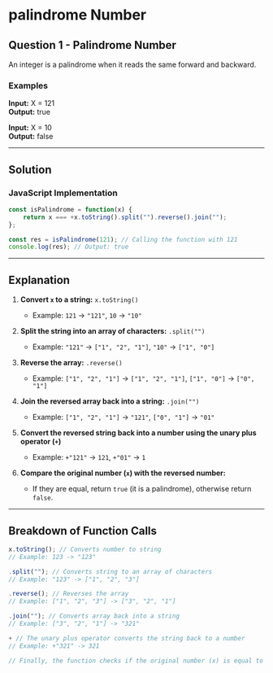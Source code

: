 # palindrome Number

## Question 1 - Palindrome Number

An integer is a palindrome when it reads the same forward and backward.

### Examples

**Input:** X = 121\
**Output:** true

**Input:** X = 10\
**Output:** false

---

## Solution

### JavaScript Implementation

```javascript
const isPalindrome = function(x) {
    return x === +x.toString().split("").reverse().join("");
};

const res = isPalindrome(121); // Calling the function with 121
console.log(res); // Output: true
```

---

## Explanation

1. **Convert ********`x`******** to a string:** `x.toString()`

   - Example: `121` -> `"121"`, `10` -> `"10"`

2. **Split the string into an array of characters:** `.split("")`

   - Example: `"121"` -> `["1", "2", "1"]`, `"10"` -> `["1", "0"]`

3. **Reverse the array:** `.reverse()`

   - Example: `["1", "2", "1"]` -> `["1", "2", "1"]`, `["1", "0"]` -> `["0", "1"]`

4. **Join the reversed array back into a string:** `.join("")`

   - Example: `["1", "2", "1"]` -> `"121"`, `["0", "1"]` -> `"01"`

5. **Convert the reversed string back into a number using the unary plus operator (********`+`********)**

   - Example: `+"121"` -> `121`, `+"01"` -> `1`

6. **Compare the original number (********`x`********) with the reversed number:**

   - If they are equal, return `true` (it is a palindrome), otherwise return `false`.

---

## Breakdown of Function Calls

```javascript
x.toString(); // Converts number to string
// Example: 123 -> "123"

.split(""); // Converts string to an array of characters
// Example: "123" -> ["1", "2", "3"]

.reverse(); // Reverses the array
// Example: ["1", "2", "3"] -> ["3", "2", "1"]

.join(""); // Converts array back into a string
// Example: ["3", "2", "1"] -> "321"

+ // The unary plus operator converts the string back to a number
// Example: +"321" -> 321

// Finally, the function checks if the original number (x) is equal to the reversed number.
```

